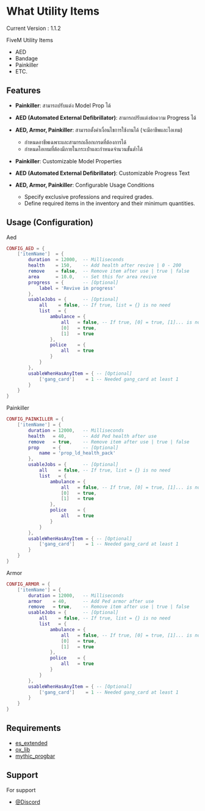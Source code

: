 
# What Utility Items

Current Version : 1.1.2

FiveM Utility Items
- AED 
- Bandage
- Painkiller
- ETC.

## Features
- **Painkiller**: สามารถปรับแต่ง Model Prop ได้
- **AED (Automated External Defibrillator)**: สามารถปรับแต่งข้อความ Progress ได้
- **AED, Armor, Painkiller**: สามารถตั้งค่าเงื่อนไขการใช้งานได้ (จะมีอาชีพและไอเทม)
  - กำหนดอาชีพเฉพาะและสามารถเลือกเกรดที่ต้องการได้
  - กำหนดไอเทมที่ต้องมีภายในกระเป๋าและกำหนดจำนวนขั้นต่ำได้

- **Painkiller**: Customizable Model Properties
- **AED (Automated External Defibrillator)**: Customizable Progress Text
- **AED, Armor, Painkiller**: Configurable Usage Conditions
  - Specify exclusive professions and required grades.
  - Define required items in the inventory and their minimum quantities.

## Usage (Configuration)

Aed

```lua
CONFIG_AED = {
    ['itemName']  = {
        duration  = 12000,  -- Milliseconds 
        health    = 150,    -- Add health after revive | 0 - 200
        remove    = false,  -- Remove item after use | true | false
        area      = 10.0,   -- Set this for area revive
        progress  = {       -- [Optional]
            label = 'Revive in progress'
        },
        usableJobs = {      -- [Optional]
            all    = false, -- If true, list = {} is no need
            list   = {
                ambulance = {
                    all   = false, -- If true, [0] = true, [1]... is no need
                    [0]   = true,
                    [1]   = true
                },
                police    = {
                    all   = true
                }
            }
        },
        usableWhenHasAnyItem = { -- [Optional]
            ['gang_card']    = 1 -- Needed gang_card at least 1
        }
    }
}
```
    

Painkiller

```lua
CONFIG_PAINKILLER = {
    ['itemName'] = {
        duration = 12000,   -- Milliseconds 
        health   = 40,      -- Add Ped health after use
        remove   = true,    -- Remove item after use | true | false
        prop     = {        -- [Optional]
            name = 'prop_ld_health_pack'
        },
        usableJobs = {      -- [Optional]
            all    = false, -- If true, list = {} is no need
            list   = {
                ambulance = {
                    all   = false, -- If true, [0] = true, [1]... is no need
                    [0]   = true,
                    [1]   = true
                },
                police    = {
                    all   = true
                }
            }
        },
        usableWhenHasAnyItem = { -- [Optional]
            ['gang_card']    = 1 -- Needed gang_card at least 1
        }
    }
}
```

Armor

```lua
CONFIG_ARMOR = {
    ['itemName'] = {
        duration = 12000,   -- Milliseconds 
        armor    = 40,      -- Add Ped armor after use
        remove   = true,    -- Remove item after use | true | false
        usableJobs = {      -- [Optional]
            all    = false, -- If true, list = {} is no need
            list   = {
                ambulance = {
                    all   = false, -- If true, [0] = true, [1]... is no need
                    [0]   = true,
                    [1]   = true
                },
                police    = {
                    all   = true
                }
            }
        },
        usableWhenHasAnyItem = { -- [Optional]
            ['gang_card']    = 1 -- Needed gang_card at least 1
        }
    }
}
```

## Requirements
- [es_extended](https://docs.esx-framework.org/en)
- [ox_lib](https://overextended.dev/ox_lib)
- [mythic_progbar](https://github.com/TaemuruTempest/mythic_progbar)

## Support

For support
- [@Discord](http://discord.gg/HTpBuFXhUy)
